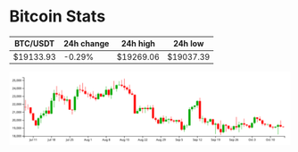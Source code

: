 # Bitcoin Stats

BTC/USDT|24h change|24h high|24h low|
|---|---|---|---|
|$19133.93|-0.29%|$19269.06|$19037.39|

<img src="./chart.svg">
